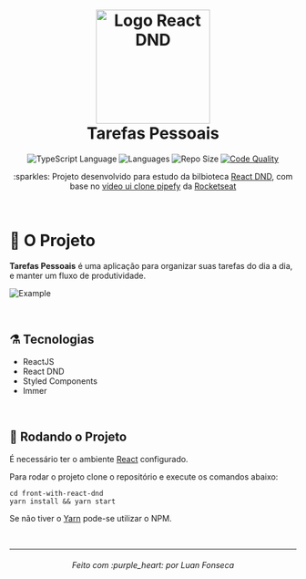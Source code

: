 <h1 align="center">
  <img alt="Logo React DND" height="200" src="https://avatars2.githubusercontent.com/u/25307599?s=200&v=4" />
  <br>
  Tarefas Pessoais
</h1>

<p align="center">
  
  <img alt="TypeScript Language" src="https://img.shields.io/badge/javascript-100%25-blue">
  
  <img alt="Languages" src="https://img.shields.io/badge/languages-1-blue">
  
  <img alt="Repo Size" src="https://img.shields.io/badge/%20repo%20size-482%20KB-blue">
  
  <a href="https://app.codacy.com/manual/luanfonsecap/front-with-react-dnd/dashboard">
    <img alt="Code Quality" src="https://img.shields.io/badge/code%20quality-B-blue" />
  </a>
 
  <br>
  
  <p align="center">
    :sparkles:  Projeto desenvolvido para estudo da bilbioteca <a href="https://github.com/react-dnd/react-dnd">React DND</a>, com base no <a href="https://www.youtube.com/watch?v=awRtgpRsdTQ">vídeo ui clone pipefy</a> da <a href="https://github.com/Rocketseat">Rocketseat</a> 
  </p>
  <br>
</p>


# :muscle: O Projeto

**Tarefas Pessoais** é uma aplicação para organizar suas tarefas do dia a dia, e manter um fluxo de produtividade.

![Example](https://raw.githubusercontent.com/luanfonsecap/front-with-react-dnd/master/example.gif)

<br>

## ⚗️ Tecnologias

- ReactJS
- React DND
- Styled Components
- Immer


<br>

## :rocket: Rodando o Projeto

É necessário ter o ambiente [React](https://pt-br.reactjs.org/docs/getting-started.html) configurado.

Para rodar o projeto clone o repositório e execute os comandos abaixo:

```
cd front-with-react-dnd
yarn install && yarn start
```
Se não tiver o [Yarn](https://yarnpkg.com/) pode-se utilizar o NPM.

<br>

---

<h6 align="center">
	Feito com :purple_heart: por Luan Fonseca
</h6>
